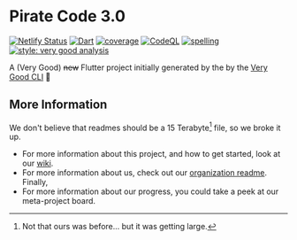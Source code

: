 # Pirate Code 3.0

[![Netlify Status][deploys_badge]][deploys_link]
[![Dart][ci_dart_badge]][ci_dart_link]
[![coverage][coverage_badge]][ci_dart_link]
[![CodeQL][ci_sec_badge]][ci_sec_link]
[![spelling][ci_spell_badge]][ci_spell_link]
[![style: very good analysis][very_good_analysis_badge]][very_good_analysis_link]

A (Very Good) ~~new~~ Flutter project initially generated by the by the [Very Good CLI][very_good_cli_link] 🤖

## More Information

We don't believe that readmes should be a 15 Terabyte[^1] file, so we broke it up.

- For more information about this project, and how to get started, look at our [wiki](https://github.com/PSDTools/app/wiki).
- For more information about us, check out our [organization readme](https://github.com/PSDTools#welcome-to-the-team-). Finally,
- For more information about our progress, you could take a peek at our meta-project board.

[^1]: Not that ours was before... but it was getting large.

[ci_dart_badge]: https://github.com/PSDTools/app/actions/workflows/dart.yaml/badge.svg?branch=main
[ci_dart_link]: https://github.com/PSDTools/app/actions/workflows/dart.yaml
[ci_sec_badge]: https://github.com/PSDTools/app/actions/workflows/codeql.yaml/badge.svg?branch=main
[ci_sec_link]: https://github.com/PSDTools/app/actions/workflows/codeql.yaml
[ci_spell_badge]: https://github.com/PSDTools/app/actions/workflows/markdown.yaml/badge.svg?branch=main
[ci_spell_link]: https://github.com/PSDTools/app/actions/workflows/markdown.yaml
[coverage_badge]: https://img.shields.io/badge/dart%20coverage-11%25-CB2431.svg
[deploys_badge]: https://api.netlify.com/api/v1/badges/25b0c44e-21b7-423c-a914-32aa4b23b708/deploy-status
[deploys_link]: https://app.netlify.com/sites/pattonville-wallet/deploys
[very_good_analysis_badge]: https://img.shields.io/badge/style-very_good_analysis-B22C89.svg
[very_good_analysis_link]: https://pub.dev/packages/very_good_analysis
[very_good_cli_link]: https://github.com/VeryGoodOpenSource/very_good_cli
